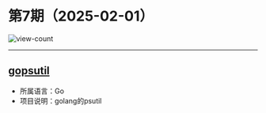 # 第7期（2025-02-01）

![view-count](https://count.getloli.com/@xiaoxuan6-weekly-20250201)

---
## [gopsutil](https://github.com/shirou/gopsutil)
- 所属语言：Go
- 项目说明：golang的psutil
